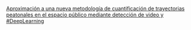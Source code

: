 [Aproximación a una nueva metodología de cuantificación de trayectorias peatonales en el espacio público mediante detección de video y #DeepLearning ](https://qi.tc/qi/8849)